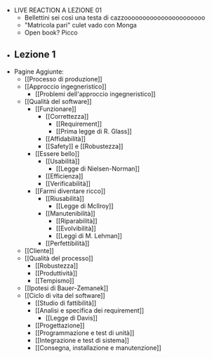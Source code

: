 - LIVE REACTION A LEZIONE 01
	- Bellettini sei così una testa di cazzoooooooooooooooooooooo
	- "Matricola pari" culet vado con Monga
	- Open book? Picco
- ## Lezione 1
- Pagine Aggiunte:
	- [[Processo di produzione]]
	- [[Approccio ingegneristico]]
		- [[Problemi dell'approccio ingegneristico]]
	- [[Qualità del software]]
		- [[Funzionare]]
			- [[Correttezza]]
				- [[Requirement]]
				- [[Prima legge di R. Glass]]
			- [[Affidabilità]]
			- [[Safety]] e [[Robustezza]]
		- [[Essere bello]]
			- [[Usabilità]]
				- [[Legge di Nielsen-Norman]]
			- [[Efficienza]]
			- [[Verificabilità]]
		- [[Farmi diventare ricco]]
			- [[Riusabilità]]
				- [[Legge di McIlroy]]
			- [[Manutenibilità]]
				- [[Riparabilità]]
				- [[Evolvibilità]]
				- [[Leggi di M. Lehman]]
			- [[Perfettibilità]]
	- [[Cliente]]
	- [[Qualità del processo]]
		- [[Robustezza]]
		- [[Produttività]]
		- [[Tempismo]]
	- [[Ipotesi di Bauer-Zemanek]]
	- [[Ciclo di vita del software]]
		- [[Studio di fattibilità]]
		- [[Analisi e specifica dei requirement]]
			- [[Legge di Davis]]
		- [[Progettazione]]
		- [[Programmazione e test di unità]]
		- [[Integrazione e test di sistema]]
		- [[Consegna, installazione e manutenzione]]
